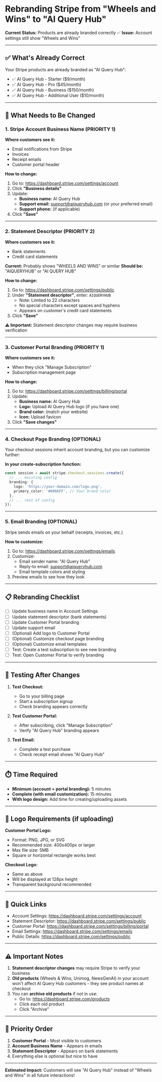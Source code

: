 # Rebranding Stripe from "Wheels and Wins" to "AI Query Hub"

**Current Status:** Products are already branded correctly ✅
**Issue:** Account settings still show "Wheels and Wins"

---

## ✅ What's Already Correct

Your Stripe products are already branded as "AI Query Hub":
- ✅ AI Query Hub - Starter ($9/month)
- ✅ AI Query Hub - Pro ($45/month)
- ✅ AI Query Hub - Business ($150/month)
- ✅ AI Query Hub - Additional User ($10/month)

---

## 🔧 What Needs to Be Changed

### 1. Stripe Account Business Name (PRIORITY 1)

**Where customers see it:**
- Email notifications from Stripe
- Invoices
- Receipt emails
- Customer portal header

**How to change:**
1. Go to: https://dashboard.stripe.com/settings/account
2. Click **"Business details"**
3. Update:
   - **Business name:** AI Query Hub
   - **Support email:** support@aiqueryhub.com (or your preferred email)
   - **Support phone:** (if applicable)
4. Click **"Save"**

---

### 2. Statement Descriptor (PRIORITY 2)

**Where customers see it:**
- Bank statements
- Credit card statements

**Current:** Probably shows "WHEELS AND WINS" or similar
**Should be:** "AIQUERYHUB" or "AI QUERY HUB"

**How to change:**
1. Go to: https://dashboard.stripe.com/settings/public
2. Under **"Statement descriptor"**, enter: `AIQUERYHUB`
   - Note: Limited to 22 characters
   - No special characters except spaces and hyphens
   - Appears on customer's credit card statements
3. Click **"Save"**

**⚠️ Important:** Statement descriptor changes may require business verification

---

### 3. Customer Portal Branding (PRIORITY 1)

**Where customers see it:**
- When they click "Manage Subscription"
- Subscription management page

**How to change:**
1. Go to: https://dashboard.stripe.com/settings/billing/portal
2. Update:
   - **Business name:** AI Query Hub
   - **Logo:** Upload AI Query Hub logo (if you have one)
   - **Brand color:** (match your website)
   - **Icon:** Upload favicon
3. Click **"Save changes"**

---

### 4. Checkout Page Branding (OPTIONAL)

Your checkout sessions inherit account branding, but you can customize further:

**In your create-subscription function:**
```typescript
const session = await stripe.checkout.sessions.create({
  // ... existing config
  branding: {
    logo: 'https://your-domain.com/logo.png',
    primary_color: '#0066FF', // Your brand color
  },
  // ... rest of config
});
```

---

### 5. Email Branding (OPTIONAL)

Stripe sends emails on your behalf (receipts, invoices, etc.)

**How to customize:**
1. Go to: https://dashboard.stripe.com/settings/emails
2. Customize:
   - Email sender name: "AI Query Hub"
   - Reply-to email: support@aiqueryhub.com
   - Email template colors and styling
3. Preview emails to see how they look

---

## 📋 Rebranding Checklist

- [ ] Update business name in Account Settings
- [ ] Update statement descriptor (bank statements)
- [ ] Update Customer Portal branding
- [ ] Update support email
- [ ] (Optional) Add logo to Customer Portal
- [ ] (Optional) Customize checkout page branding
- [ ] (Optional) Customize email templates
- [ ] Test: Create a test subscription to see new branding
- [ ] Test: Open Customer Portal to verify branding

---

## 🧪 Testing After Changes

1. **Test Checkout:**
   - Go to your billing page
   - Start a subscription signup
   - Check branding appears correctly

2. **Test Customer Portal:**
   - After subscribing, click "Manage Subscription"
   - Verify "AI Query Hub" branding appears

3. **Test Email:**
   - Complete a test purchase
   - Check receipt email shows "AI Query Hub"

---

## ⏱️ Time Required

- **Minimum (account + portal branding):** 5 minutes
- **Complete (with email customization):** 15 minutes
- **With logo design:** Add time for creating/uploading assets

---

## 📸 Logo Requirements (if uploading)

**Customer Portal Logo:**
- Format: PNG, JPG, or SVG
- Recommended size: 400x400px or larger
- Max file size: 5MB
- Square or horizontal rectangle works best

**Checkout Logo:**
- Same as above
- Will be displayed at 128px height
- Transparent background recommended

---

## 🔗 Quick Links

- Account Settings: https://dashboard.stripe.com/settings/account
- Statement Descriptor: https://dashboard.stripe.com/settings/public
- Customer Portal: https://dashboard.stripe.com/settings/billing/portal
- Email Settings: https://dashboard.stripe.com/settings/emails
- Public Details: https://dashboard.stripe.com/settings/public

---

## ⚠️ Important Notes

1. **Statement descriptor changes** may require Stripe to verify your business
2. **Old products** (Wheels & Wins, Unimog, NewsGenAI) in your account won't affect AI Query Hub customers - they see product names at checkout
3. You can **archive old products** if not in use:
   - Go to: https://dashboard.stripe.com/products
   - Click each old product
   - Click "Archive"

---

## 🎯 Priority Order

1. **Customer Portal** - Most visible to customers
2. **Account Business Name** - Appears in emails
3. **Statement Descriptor** - Appears on bank statements
4. Everything else is optional but nice to have

---

**Estimated Impact:** Customers will see "AI Query Hub" instead of "Wheels and Wins" in all future interactions!


